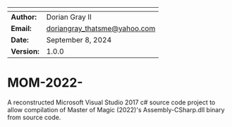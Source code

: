| <!--     --> | <!--                     --> |
| ------------ | ---------------------------- |
| **Author:**  | Dorian Gray II               |
| **Email:**   | doriangray_thatsme@yahoo.com |
| **Date:**    | September 8, 2024            |
| **Version:** | 1.0.0                        |

# MOM-2022-

A reconstructed Microsoft Visual Studio 2017 c# source code project to allow compilation of Master of Magic (2022)'s Assembly-CSharp.dll binary from source code.

